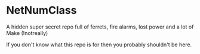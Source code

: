 # NetNumClass
A hidden super secret repo full of ferrets, fire alarms, lost power and a lot of Make (!notreally)

If you don't know what this repo is for then you probably shouldn't be here.  

